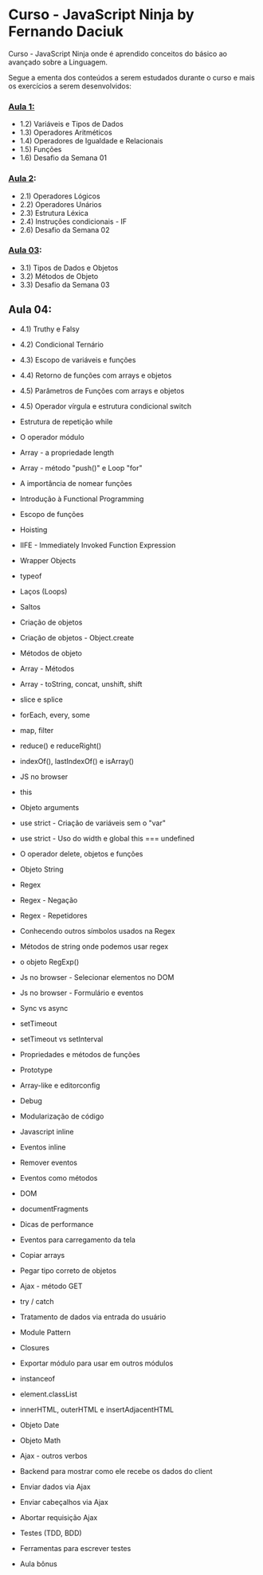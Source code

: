 # Curso - JavaScript Ninja by Fernando Daciuk

Curso - JavaScript Ninja onde é aprendido conceitos do básico ao avançado sobre a Linguagem.

Segue a ementa dos conteúdos a serem estudados durante o curso e mais os exercícios a serem desenvolvidos:

### [Aula 1:](https://github.com/glaucia86/curso-javascript-ninja/tree/master/Aula%20-%2001)

- 1.2) Variáveis e Tipos de Dados
- 1.3) Operadores Aritméticos
- 1.4) Operadores de Igualdade e Relacionais
- 1.5) Funções
- 1.6) Desafio da Semana 01

###  [Aula 2](https://github.com/glaucia86/curso-javascript-ninja/tree/master/Aula%20-%2002):

- 2.1) Operadores Lógicos
- 2.2) Operadores Unários
- 2.3) Estrutura Léxica
- 2.4) Instruções condicionais - IF
- 2.6) Desafio da Semana 02

### [Aula 03](https://github.com/glaucia86/curso-javascript-ninja/tree/master/Aula-03):

- 3.1) Tipos de Dados e Objetos
- 3.2) Métodos de Objeto
- 3.3) Desafio da Semana 03

## Aula 04:
- 4.1) Truthy e Falsy
- 4.2) Condicional Ternário
- 4.3) Escopo de variáveis e funções
- 4.4) Retorno de funções com arrays e objetos
- 4.5) Parâmetros de Funções com arrays e objetos
- 4.5) Operador vírgula e estrutura condicional switch

- Estrutura de repetição while
- O operador módulo
- Array - a propriedade length
- Array - método "push()" e Loop "for"
- A importância de nomear funções
- Introdução à Functional Programming
- Escopo de funções
- Hoisting
- IIFE - Immediately Invoked Function Expression
- Wrapper Objects
- typeof
- Laços (Loops)
- Saltos
- Criação de objetos
- Criação de objetos - Object.create
- Métodos de objeto
- Array - Métodos
- Array - toString, concat, unshift, shift
- slice e splice
- forEach, every, some
- map, filter
- reduce() e reduceRight()
- indexOf(), lastIndexOf() e isArray()
- JS no browser
- this
- Objeto arguments
- use strict - Criação de variáveis sem o "var"
- use strict - Uso do width e global this === undefined
- O operador delete, objetos e funções
- Objeto String
- Regex
- Regex - Negação
- Regex - Repetidores
- Conhecendo outros símbolos usados na Regex
- Métodos de string onde podemos usar regex
- o objeto RegExp()
- Js no browser - Selecionar elementos no DOM
- Js no browser - Formulário e eventos
- Sync vs async
- setTimeout
- setTimeout vs setInterval
- Propriedades e métodos de funções
- Prototype
- Array-like e editorconfig
- Debug
- Modularização de código
- Javascript inline
- Eventos inline
- Remover eventos
- Eventos como métodos
- DOM
- documentFragments
- Dicas de performance
- Eventos para carregamento da tela
- Copiar arrays
- Pegar tipo correto de objetos
- Ajax - método GET
- try / catch 
- Tratamento de dados via entrada do usuário
- Module Pattern
- Closures
- Exportar módulo para usar em outros módulos
- instanceof
- element.classList
- innerHTML, outerHTML e insertAdjacentHTML
- Objeto Date
- Objeto Math
- Ajax - outros verbos
- Backend para mostrar como ele recebe os dados do client
- Enviar dados via Ajax
- Enviar cabeçalhos via Ajax
- Abortar requisição Ajax
- Testes (TDD, BDD)
- Ferramentas para escrever testes
- Aula bônus
